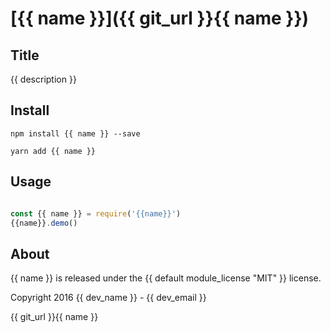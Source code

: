 # [{{ name }}]({{ git_url }}{{ name }})

## Title

{{ description }}

## Install
 
    npm install {{ name }} --save

    yarn add {{ name }}

## Usage

```javascript

const {{ name }} = require('{{name}}')
{{name}}.demo()

```

## About

{{ name }} is released under the {{ default module_license "MIT" }} license.

Copyright 2016 {{ dev_name }} - {{ dev_email }}

{{ git_url }}{{ name }}

